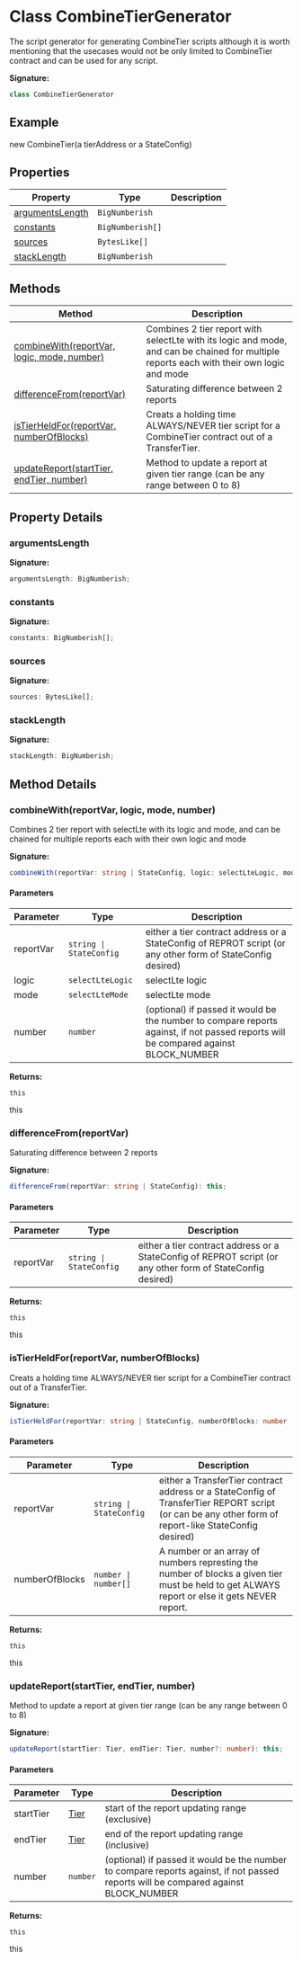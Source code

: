 
# Class CombineTierGenerator

The script generator for generating CombineTier scripts although it is worth mentioning that the usecases would not be only limited to CombineTier contract and can be used for any script.

<b>Signature:</b>

```typescript
class CombineTierGenerator 
```

## Example

new CombineTier(a tierAddress or a StateConfig)

## Properties

|  Property | Type | Description |
|  --- | --- | --- |
|  [argumentsLength](./combinetiergenerator.md#argumentsLength-property) | `BigNumberish` |  |
|  [constants](./combinetiergenerator.md#constants-property) | `BigNumberish[]` |  |
|  [sources](./combinetiergenerator.md#sources-property) | `BytesLike[]` |  |
|  [stackLength](./combinetiergenerator.md#stackLength-property) | `BigNumberish` |  |

## Methods

|  Method | Description |
|  --- | --- |
|  [combineWith(reportVar, logic, mode, number)](./combinetiergenerator.md#combineWith-method-1) | Combines 2 tier report with selectLte with its logic and mode, and can be chained for multiple reports each with their own logic and mode |
|  [differenceFrom(reportVar)](./combinetiergenerator.md#differenceFrom-method-1) | Saturating difference between 2 reports |
|  [isTierHeldFor(reportVar, numberOfBlocks)](./combinetiergenerator.md#isTierHeldFor-method-1) | Creats a holding time ALWAYS/NEVER tier script for a CombineTier contract out of a TransferTier. |
|  [updateReport(startTier, endTier, number)](./combinetiergenerator.md#updateReport-method-1) | Method to update a report at given tier range (can be any range between 0 to 8) |

## Property Details

<a id="argumentsLength-property"></a>

### argumentsLength

<b>Signature:</b>

```typescript
argumentsLength: BigNumberish;
```

<a id="constants-property"></a>

### constants

<b>Signature:</b>

```typescript
constants: BigNumberish[];
```

<a id="sources-property"></a>

### sources

<b>Signature:</b>

```typescript
sources: BytesLike[];
```

<a id="stackLength-property"></a>

### stackLength

<b>Signature:</b>

```typescript
stackLength: BigNumberish;
```

## Method Details

<a id="combineWith-method-1"></a>

### combineWith(reportVar, logic, mode, number)

Combines 2 tier report with selectLte with its logic and mode, and can be chained for multiple reports each with their own logic and mode

<b>Signature:</b>

```typescript
combineWith(reportVar: string | StateConfig, logic: selectLteLogic, mode: selectLteMode, number?: number): this;
```

#### Parameters

|  Parameter | Type | Description |
|  --- | --- | --- |
|  reportVar | `string \| StateConfig` | either a tier contract address or a StateConfig of REPROT script (or any other form of StateConfig desired) |
|  logic | `selectLteLogic` | selectLte logic |
|  mode | `selectLteMode` | selectLte mode |
|  number | `number` | (optional) if passed it would be the number to compare reports against, if not passed reports will be compared against BLOCK\_NUMBER |

<b>Returns:</b>

`this`

this

<a id="differenceFrom-method-1"></a>

### differenceFrom(reportVar)

Saturating difference between 2 reports

<b>Signature:</b>

```typescript
differenceFrom(reportVar: string | StateConfig): this;
```

#### Parameters

|  Parameter | Type | Description |
|  --- | --- | --- |
|  reportVar | `string \| StateConfig` | either a tier contract address or a StateConfig of REPROT script (or any other form of StateConfig desired) |

<b>Returns:</b>

`this`

this

<a id="isTierHeldFor-method-1"></a>

### isTierHeldFor(reportVar, numberOfBlocks)

Creats a holding time ALWAYS/NEVER tier script for a CombineTier contract out of a TransferTier.

<b>Signature:</b>

```typescript
isTierHeldFor(reportVar: string | StateConfig, numberOfBlocks: number | number[]): this;
```

#### Parameters

|  Parameter | Type | Description |
|  --- | --- | --- |
|  reportVar | `string \| StateConfig` | either a TransferTier contract address or a StateConfig of TransferTier REPORT script (or can be any other form of report-like StateConfig desired) |
|  numberOfBlocks | `number \| number[]` | A number or an array of numbers represting the number of blocks a given tier must be held to get ALWAYS report or else it gets NEVER report. |

<b>Returns:</b>

`this`

this

<a id="updateReport-method-1"></a>

### updateReport(startTier, endTier, number)

Method to update a report at given tier range (can be any range between 0 to 8)

<b>Signature:</b>

```typescript
updateReport(startTier: Tier, endTier: Tier, number?: number): this;
```

#### Parameters

|  Parameter | Type | Description |
|  --- | --- | --- |
|  startTier | [Tier](../enums/tier.md) | start of the report updating range (exclusive) |
|  endTier | [Tier](../enums/tier.md) | end of the report updating range (inclusive) |
|  number | `number` | (optional) if passed it would be the number to compare reports against, if not passed reports will be compared against BLOCK\_NUMBER |

<b>Returns:</b>

`this`

this

